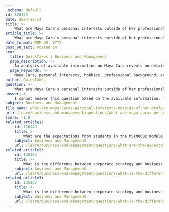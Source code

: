 ```yaml
---
_schema: default
id: 126143
date: 2024-12-14
title: >-
    What are Maya Cara's personal interests outside of her professional work?
article_title: >-
    What are Maya Cara's personal interests outside of her professional work?
date_format: MMM DD, YYYY
post_on_text: Posted on
seo:
  title: QuickTakes | Business and Management
  page_description: >-
    An analysis of available information on Maya Cara reveals no details about her personal interests outside of her professional work, focusing primarily on her academic and teaching background.
  page_keywords: >-
    Maya Cara, personal interests, hobbies, professional background, academic interests, teaching style, personal life
author: QuickTakes
question: >-
    What are Maya Cara's personal interests outside of her professional work?
answer: >-
    I cannot answer this question based on the available information. The gathered information primarily focuses on Maya Cara's professional background, academic interests, and teaching style, but does not provide any details regarding her personal interests outside of her professional work. There are no references to her hobbies, activities, or preferences that would give insight into her personal life.
subject: Business and Management
file_name: what-are-maya-caras-personal-interests-outside-of-her-professional-work.md
url: /learn/business-and-management/questions/what-are-maya-caras-personal-interests-outside-of-her-professional-work
score: -1.0
related_article1:
    id: 126149
    title: >-
        What are the expectations from students in the MSIN0002 module?
    subject: Business and Management
    url: /learn/business-and-management/questions/what-are-the-expectations-from-students-in-the-msin0002-module
related_article2:
    id: 126162
    title: >-
        What is the difference between corporate strategy and business strategy?
    subject: Business and Management
    url: /learn/business-and-management/questions/what-is-the-difference-between-corporate-strategy-and-business-strategy
related_article3:
    id: 126162
    title: >-
        What is the difference between corporate strategy and business strategy?
    subject: Business and Management
    url: /learn/business-and-management/questions/what-is-the-difference-between-corporate-strategy-and-business-strategy
---
```


&nbsp;